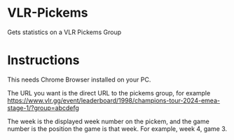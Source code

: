 # VLR-Pickems
 Gets statistics on a VLR Pickems Group

# Instructions
This needs Chrome Browser installed on your PC.

The URL you want is the direct URL to the pickems group, for example https://www.vlr.gg/event/leaderboard/1998/champions-tour-2024-emea-stage-1/?group=abcdefg

The week is the displayed week number on the pickem, and the game number is the position the game is that week. For example, week 4, game 3.
